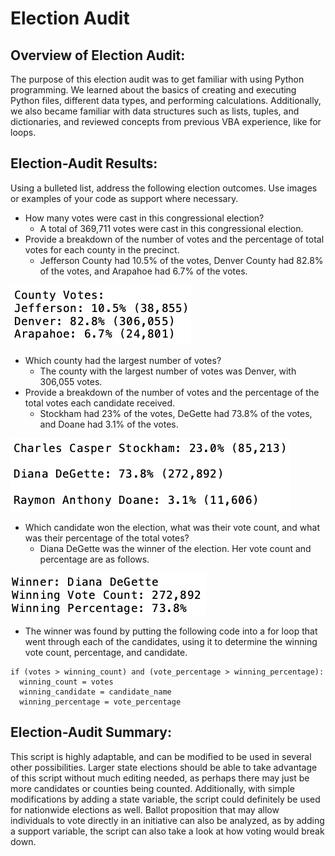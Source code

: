 # Election Audit

## Overview of Election Audit: 
The purpose of this election audit was to get familiar with using Python programming. We learned about the basics of creating and executing Python files, different data types, and performing calculations. Additionally, we also became familiar with data structures such as lists, tuples, and dictionaries, and reviewed concepts from previous VBA experience, like for loops.

## Election-Audit Results: 
Using a bulleted list, address the following election outcomes. Use images or examples of your code as support where necessary.
- How many votes were cast in this congressional election?
  - A total of 369,711 votes were cast in this congressional election. 
- Provide a breakdown of the number of votes and the percentage of total votes for each county in the precinct.
  - Jefferson County had 10.5% of the votes, Denver County had 82.8% of the votes, and Arapahoe had 6.7% of the votes. 

![County Vote Breakdown](https://github.com/li-emily/Election_Analysis/blob/main/Resources/county_votes.png)
- Which county had the largest number of votes?
  - The county with the largest number of votes was Denver, with 306,055 votes.
- Provide a breakdown of the number of votes and the percentage of the total votes each candidate received.
  - Stockham had 23% of the votes, DeGette had 73.8% of the votes, and Doane had 3.1% of the votes.

![Candidate Vote Breakdown](https://github.com/li-emily/Election_Analysis/blob/main/Resources/candidate_results.png)
- Which candidate won the election, what was their vote count, and what was their percentage of the total votes?
  - Diana DeGette was the winner of the election. Her vote count and percentage are as follows.

![Winning Candidate Vote Breakdown](https://github.com/li-emily/Election_Analysis/blob/main/Resources/winning_candidate.png)
  - The winner was found by putting the following code into a for loop that went through each of the candidates, using it to determine the winning vote count, percentage, and candidate.
```        
if (votes > winning_count) and (vote_percentage > winning_percentage):
  winning_count = votes
  winning_candidate = candidate_name
  winning_percentage = vote_percentage
```

## Election-Audit Summary: 
This script is highly adaptable, and can be modified to be used in several other possibilities. Larger state elections should be able to take advantage of this script without much editing needed, as perhaps there may just be more candidates or counties being counted. Additionally, with simple modifications by adding a state variable, the script could definitely be used for nationwide elections as well. Ballot proposition that may allow individuals to vote directly in an initiative can also be analyzed, as by adding a support variable, the script can also take a look at how voting would break down.
